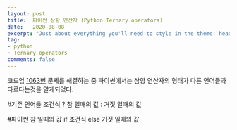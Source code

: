 ```yaml
---
layout: post
title:  파이썬 삼항 연산자 (Python Ternary operators)
date:   2020-08-08
excerpt: "Just about everything you'll need to style in the theme: headings, paragraphs, blockquotes, tables, code blocks, and more."
tag:
- python
- Ternary operators
comments: false
---
```



코드업 [1063번](https://codeup.kr/problem.php?id=1063) 문제를 해결하는 중 파이썬에서는 삼항 연산자의 형태가 다른 언어들과 다르다는것을 알게되었다.


#기존 언어들
    조건식 ? 참 일때의 값 : 거짓 일때의 값

#파이썬
    참 일때의 값 if 조건식 else 거짓 일때의 값

